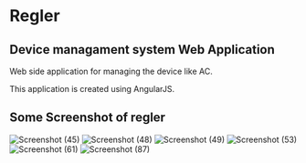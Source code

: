 # Regler
## Device managament system Web Application

Web side application for managing the device like AC.

This application is created using AngularJS.

## Some Screenshot of regler 
![Screenshot (45)](https://user-images.githubusercontent.com/29365336/60564749-7ec83180-9d7e-11e9-8d82-c625c6ff4483.png)
![Screenshot (48)](https://user-images.githubusercontent.com/29365336/60564760-87b90300-9d7e-11e9-8e61-b9b497d5f302.png)
![Screenshot (49)](https://user-images.githubusercontent.com/29365336/60564763-8b4c8a00-9d7e-11e9-881a-80c2fe0d0abe.png)
![Screenshot (53)](https://user-images.githubusercontent.com/29365336/60564771-92739800-9d7e-11e9-88d3-279d947caac7.png)
![Screenshot (61)](https://user-images.githubusercontent.com/29365336/60564779-97d0e280-9d7e-11e9-94c8-c032e2120247.png)
![Screenshot (87)](https://user-images.githubusercontent.com/29365336/60564788-a5866800-9d7e-11e9-8aad-44683f03315e.png)
